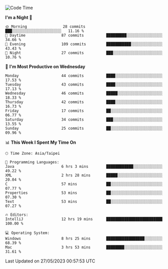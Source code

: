 <!--START_SECTION:waka-->
![Code Time](http://img.shields.io/badge/Code%20Time-97%20hrs%209%20mins-blue)

**I'm a Night 🦉** 

```text
🌞 Morning                28 commits          ███░░░░░░░░░░░░░░░░░░░░░░   11.16 % 
🌆 Daytime                87 commits          █████████░░░░░░░░░░░░░░░░   34.66 % 
🌃 Evening                109 commits         ███████████░░░░░░░░░░░░░░   43.43 % 
🌙 Night                  27 commits          ███░░░░░░░░░░░░░░░░░░░░░░   10.76 % 
```
📅 **I'm Most Productive on Wednesday** 

```text
Monday                   44 commits          ████░░░░░░░░░░░░░░░░░░░░░   17.53 % 
Tuesday                  43 commits          ████░░░░░░░░░░░░░░░░░░░░░   17.13 % 
Wednesday                46 commits          █████░░░░░░░░░░░░░░░░░░░░   18.33 % 
Thursday                 42 commits          ████░░░░░░░░░░░░░░░░░░░░░   16.73 % 
Friday                   17 commits          ██░░░░░░░░░░░░░░░░░░░░░░░   06.77 % 
Saturday                 34 commits          ███░░░░░░░░░░░░░░░░░░░░░░   13.55 % 
Sunday                   25 commits          ██░░░░░░░░░░░░░░░░░░░░░░░   09.96 % 
```


📊 **This Week I Spent My Time On** 

```text
🕑︎ Time Zone: Asia/Taipei

💬 Programming Languages: 
Java                     6 hrs 3 mins        ████████████░░░░░░░░░░░░░   49.22 % 
XML                      2 hrs 28 mins       █████░░░░░░░░░░░░░░░░░░░░   20.04 % 
C                        57 mins             ██░░░░░░░░░░░░░░░░░░░░░░░   07.77 % 
Properties               53 mins             ██░░░░░░░░░░░░░░░░░░░░░░░   07.30 % 
Text                     53 mins             ██░░░░░░░░░░░░░░░░░░░░░░░   07.27 % 

🔥 Editors: 
IntelliJ                 12 hrs 19 mins      █████████████████████████   100.00 % 

💻 Operating System: 
Windows                  8 hrs 25 mins       █████████████████░░░░░░░░   68.39 % 
Mac                      3 hrs 53 mins       ████████░░░░░░░░░░░░░░░░░   31.61 % 
```


 Last Updated on 27/05/2023 00:57:53 UTC
<!--END_SECTION:waka-->
